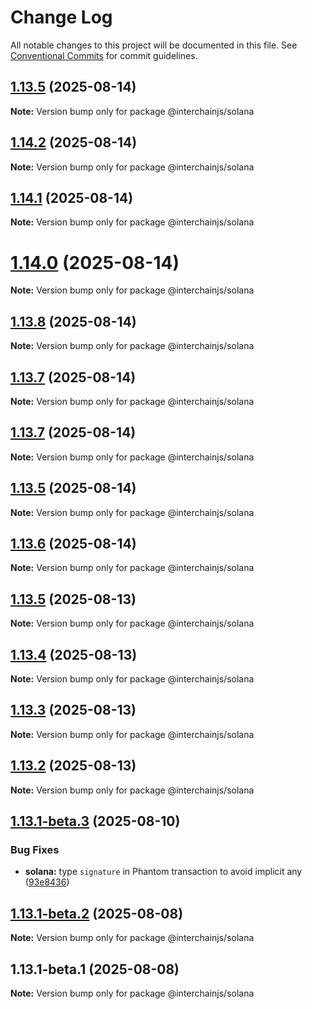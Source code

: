 # Change Log

All notable changes to this project will be documented in this file.
See [Conventional Commits](https://conventionalcommits.org) for commit guidelines.

## [1.13.5](https://github.com/hyperweb-io/interchainjs/compare/@interchainjs/solana@1.14.2...@interchainjs/solana@1.13.5) (2025-08-14)

**Note:** Version bump only for package @interchainjs/solana

## [1.14.2](https://github.com/hyperweb-io/interchainjs/compare/@interchainjs/solana@1.14.1...@interchainjs/solana@1.14.2) (2025-08-14)

**Note:** Version bump only for package @interchainjs/solana

## [1.14.1](https://github.com/hyperweb-io/interchainjs/compare/@interchainjs/solana@1.14.0...@interchainjs/solana@1.14.1) (2025-08-14)

**Note:** Version bump only for package @interchainjs/solana

# [1.14.0](https://github.com/hyperweb-io/interchainjs/compare/@interchainjs/solana@1.13.8...@interchainjs/solana@1.14.0) (2025-08-14)

**Note:** Version bump only for package @interchainjs/solana

## [1.13.8](https://github.com/hyperweb-io/interchainjs/compare/@interchainjs/solana@1.13.7...@interchainjs/solana@1.13.8) (2025-08-14)

**Note:** Version bump only for package @interchainjs/solana

## [1.13.7](https://github.com/hyperweb-io/interchainjs/compare/@interchainjs/solana@1.13.7...@interchainjs/solana@1.13.7) (2025-08-14)

**Note:** Version bump only for package @interchainjs/solana

## [1.13.7](https://github.com/hyperweb-io/interchainjs/compare/@interchainjs/solana@1.13.6...@interchainjs/solana@1.13.7) (2025-08-14)

**Note:** Version bump only for package @interchainjs/solana

## [1.13.5](https://github.com/hyperweb-io/interchainjs/compare/@interchainjs/solana@1.13.6...@interchainjs/solana@1.13.5) (2025-08-14)

**Note:** Version bump only for package @interchainjs/solana

## [1.13.6](https://github.com/hyperweb-io/interchainjs/compare/@interchainjs/solana@1.13.5...@interchainjs/solana@1.13.6) (2025-08-14)

**Note:** Version bump only for package @interchainjs/solana

## [1.13.5](https://github.com/hyperweb-io/interchainjs/compare/@interchainjs/solana@1.13.4...@interchainjs/solana@1.13.5) (2025-08-13)

**Note:** Version bump only for package @interchainjs/solana

## [1.13.4](https://github.com/hyperweb-io/interchainjs/compare/@interchainjs/solana@1.13.3...@interchainjs/solana@1.13.4) (2025-08-13)

**Note:** Version bump only for package @interchainjs/solana

## [1.13.3](https://github.com/hyperweb-io/interchainjs/compare/@interchainjs/solana@1.13.2...@interchainjs/solana@1.13.3) (2025-08-13)

**Note:** Version bump only for package @interchainjs/solana

## [1.13.2](https://github.com/hyperweb-io/interchainjs/compare/@interchainjs/solana@1.13.1-beta.3...@interchainjs/solana@1.13.2) (2025-08-13)

**Note:** Version bump only for package @interchainjs/solana

## [1.13.1-beta.3](https://github.com/hyperweb-io/interchainjs/compare/@interchainjs/solana@1.13.1-beta.2...@interchainjs/solana@1.13.1-beta.3) (2025-08-10)

### Bug Fixes

- **solana:** type `signature` in Phantom transaction to avoid implicit any ([93e8436](https://github.com/hyperweb-io/interchainjs/commit/93e8436788aab9b70fa883f01a35eec0644b6e69))

## [1.13.1-beta.2](https://github.com/hyperweb-io/interchainjs/compare/@interchainjs/solana@1.13.1-beta.1...@interchainjs/solana@1.13.1-beta.2) (2025-08-08)

**Note:** Version bump only for package @interchainjs/solana

## 1.13.1-beta.1 (2025-08-08)

**Note:** Version bump only for package @interchainjs/solana
